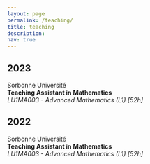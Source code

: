 ```yaml
---
layout: page
permalink: /teaching/
title: teaching
description:
nav: true
---
```


<!-- #2023 -->
<div class="publications">
    <h2 class="year">2023</h2>
        <div class="row">
            <div class="col-sm-3 abbr">
                Sorbonne Université
            </div>
            <div class="col-sm-8">
                <div class="title"><b>Teaching Assistant in Mathematics</b></div>
                <em>LU1MA003 - Advanced Mathematics (L1) [52h]</em>
            </div>
        </div>
</div>

<!-- #2022 -->
<div class="publications">
    <h2 class="year">2022</h2>
        <div class="row">
            <div class="col-sm-3 abbr">
                Sorbonne Université
            </div>
            <div class="col-sm-8">
                <div class="title"><b>Teaching Assistant in Mathematics</b></div>
                <em>LU1MA003 - Advanced Mathematics (L1) [52h]</em>
            </div>
        </div>
</div>
